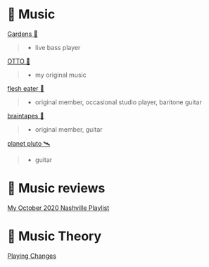 # 🎸 Music

[Gardens 🌱](https://open.spotify.com/artist/5N9x2S8mZSVuJVd1MOc1bc)
>- live bass player

[OTTO 🎹](https://ottobahn.bandcamp.com/track/midnight)
>- my original music

[flesh eater 🦴](https://flesheaterband.bandcamp.com/album/live-at-supra-sound-studios)
>- original member, occasional studio player, baritone guitar

[braintapes 📼](https://braintapes.bandcamp.com/album/monkeysphere-ep)
>- original member, guitar

[planet pluto 🛰](https://www.youtube.com/watch?v=ei3pxil8ajY)
>- guitar

# 📃 Music reviews

[My October 2020 Nashville Playlist](nasvhille-music-october-2020)

# 🎵 Music Theory

[Playing Changes](playing-changes)
